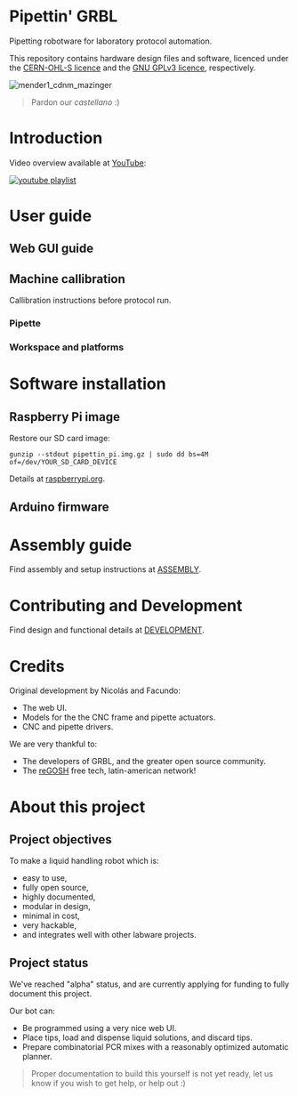 # Pipettin' GRBL

Pipetting robotware for laboratory protocol automation.

This repository contains hardware design files and software, 
licenced under the [CERN-OHL-S licence](https://github.com/naikymen/pipettin-grbl-alpha/blob/master/HARDWARE_LICENCE.txt) 
and the [GNU GPLv3 licence](https://github.com/naikymen/pipettin-grbl-alpha/blob/master/SOFTWARE_LICENCE.txt), respectively.

![mender1_cdnm_mazinger](doc/media/pics/21_04-en_el_labo/IMG_7441.JPG)

> Pardon our _castellano_ :)

# Introduction

<!-- sin tanto tecnicismo -->

Video overview available at [YouTube](https://www.youtube.com/watch?v=5_eDGsb4E6M&list=PLSqqZBTIQ_dz2dSU0l852d4ZE4sjo2JjA):

[![youtube playlist](https://user-images.githubusercontent.com/3259326/154876955-560acf31-f670-4b91-8ee6-504c9dda07c8.png)](https://www.youtube.com/watch?v=5_eDGsb4E6M&list=PLSqqZBTIQ_dz2dSU0l852d4ZE4sjo2JjA)

# User guide

<!-- Aca no explicaria nada de la arquitectura ni de los modulos que intervienen). Este deberia ser el readme.md principa. -->

## Web GUI guide

<!-- Manual de GUI -->

## Machine callibration

Callibration instructions before protocol run.

### Pipette

<!-- 
Calibracion de pipeta:

- Relacion Volumen-deplazamiento
- Tip probe
- Setup de las constantes en el driver (retraction, etc.)
- Setup de las correcciones en el driver (pipeteo de mas / de menos, etc.)
- Protocolo de calibracion con balanza analítica.
-->

### Workspace and platforms

<!-- Calibracion del XYZ de los objetos en la mesa -->

# Software installation

## Raspberry Pi image

<!-- Guia Instalacion de imagen raspberry -->

Restore our SD card image:

```
gunzip --stdout pipettin_pi.img.gz | sudo dd bs=4M of=/dev/YOUR_SD_CARD_DEVICE
```

Details at [raspberrypi.org](https://www.raspberrypi.org/documentation/linux/filesystem/backup.md).

## Arduino firmware

<!-- Guia Instalacion de GRBL en Arduino UNO -->

# Assembly guide

Find assembly and setup instructions at [ASSEMBLY](ASSEMBLY.md).

# Contributing and Development

Find design and functional details at [DEVELOPMENT](DEVELOPMENT.md).

# Credits

Original development by Nicolás and Facundo:

* The web UI.
* Models for the the CNC frame and pipette actuators.
* CNC and pipette drivers.

We are very thankful to:

* The developers of GRBL, and the greater open source community.
* The [reGOSH](https://regosh.libres.cc/en/home-en/) free tech, latin-american network!

# About this project

## Project objectives

To make a liquid handling robot which is:
- easy to use,
- fully open source,
- highly documented, 
- modular in design,
- minimal in cost,
- very hackable,
- and integrates well with other labware projects.

## Project status

We've reached "alpha" status, and are currently applying for funding to fully document this project.

Our bot can:

* Be programmed using a very nice web UI.
* Place tips, load and dispense liquid solutions, and discard tips.
* Prepare combinatorial PCR mixes with a reasonably optimized automatic planner.

> Proper documentation to build this yourself is not yet ready, let us know if you wish to get help, or help out :)
